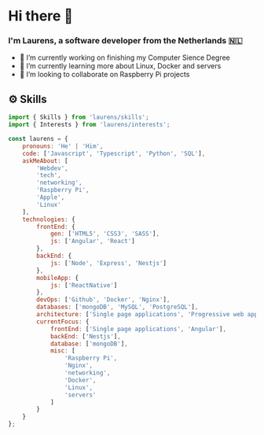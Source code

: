 # Hi there 👋

### I'm Laurens, a software developer from the Netherlands 🇳🇱

- 🔭 I’m currently working on finishing my Computer Sience Degree
- 🌱 I’m currently learning more about Linux, Docker and servers
- 👯 I’m looking to collaborate on Raspberry Pi projects
<!--
**LauRuns/lauruns** is a ✨ _special_ ✨ repository because its `README.md` (this file) appears on your GitHub profile.

Here are some ideas to get you started:

- 🤔 I’m looking for help with ...
- 💬 Ask me about ...
- 📫 How to reach me: ...
- 😄 Pronouns: ...
- ⚡ Fun fact: ...
  -->

## ⚙️ Skills

```javascript
import { Skills } from 'laurens/skills';
import { Interests } from 'laurens/interests';

const laurens = {
	pronouns: 'He' | 'Him',
	code: ['Javascript', 'Typescript', 'Python', 'SQL'],
	askMeAbout: [
		'Webdev',
		'tech',
		'networking',
		'Raspberry Pi',
		'Apple',
		'Linux'
	],
	technologies: {
		frontEnd: {
			gen: ['HTML5', 'CSS3', 'SASS'],
			js: ['Angular', 'React']
		},
		backEnd: {
			js: ['Node', 'Express', 'Nestjs']
		},
		mobileApp: {
			js: ['ReactNative']
		},
		devOps: ['Github', 'Docker', 'Nginx'],
		databases: ['mongoDB', 'MySQL', 'PostgreSQL'],
		architecture: ['Single page applications', 'Progressive web applications'],
		currentFocus: {
			frontEnd: ['Single page applications', 'Angular'],
			backEnd: ['Nestjs'],
			database: ['mongoDB'],
			misc: [
				'Raspberry Pi',
				'Nginx',
				'networking',
				'Docker',
				'Linux',
				'servers'
			]
		}
	}
};
```
